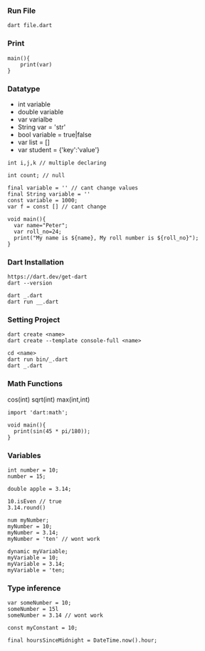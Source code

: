 ### Run File

```
dart file.dart
```

### Print

```
main(){
    print(var)
}
```

### Datatype

* int variable
* double variable
* var varialbe
* String var = 'str'
* bool variable = true|false
* var list = []
* var student = {'key':'value'}

```
int i,j,k // multiple declaring

int count; // null

final variable = '' // cant change values
final String variable = '' 
const variable = 1000;
var f = const [] // cant change
```

```
void main(){
  var name="Peter";
  var roll_no=24;
  print("My name is ${name}, My roll number is ${roll_no}");
}
```

### Dart Installation

```
https://dart.dev/get-dart
dart --version
```

```
dart _.dart
dart run __.dart
```

### Setting Project

```
dart create <name>
dart create --template console-full <name>

cd <name>
dart run bin/_.dart
dart _.dart
```

### Math Functions
cos(int)
sqrt(int)
max(int,int)


```
import 'dart:math';

void main(){
  print(sin(45 * pi/180));
}
```

### Variables

```
int number = 10;
number = 15;

double apple = 3.14;

10.isEven // true
3.14.round() 

num myNumber;
myNumber = 10;
myNumber = 3.14;
myNumber = 'ten' // wont work

dynamic myVariable;
myVariable = 10;
myVariable = 3.14;
myVariable = 'ten;
```

### Type inference
```
var someNumber = 10;
someNumber = 15l
someNumber = 3.14 // wont work

const myConstant = 10;

final hoursSinceMidnight = DateTime.now().hour;


```